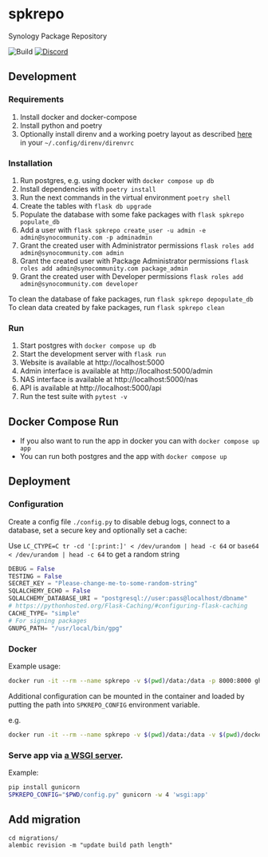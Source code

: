 # spkrepo
Synology Package Repository

![Build](https://img.shields.io/github/actions/workflow/status/SynoCommunity/spkrepo/build.yml?branch=main&style=for-the-badge)
[![Discord](https://img.shields.io/discord/732558169863225384?color=7289DA&label=Discord&logo=Discord&logoColor=white&style=for-the-badge)](https://discord.gg/nnN9fgE7EF)


## Development
### Requirements
1. Install docker and docker-compose
2. Install python and poetry
3. Optionally install direnv and a working poetry layout as described [here](https://github.com/direnv/direnv/issues/592#issuecomment-856227234) in your `~/.config/direnv/direnvrc`

### Installation
1. Run postgres, e.g. using docker with `docker compose up db`
2. Install dependencies with `poetry install`
3. Run the next commands in the virtual environment `poetry shell`
4. Create the tables with `flask db upgrade`
5. Populate the database with some fake packages with `flask spkrepo populate_db`
6. Add a user with `flask spkrepo create_user -u admin -e admin@synocommunity.com -p adminadmin`
7. Grant the created user with Administrator permissions `flask roles add admin@synocommunity.com admin`
8. Grant the created user with Package Administrator permissions `flask roles add admin@synocommunity.com package_admin`
9. Grant the created user with Developer permissions `flask roles add admin@synocommunity.com developer`

To clean the database of fake packages, run `flask spkrepo depopulate_db`
To clean data created by fake packages, run `flask spkrepo clean`

### Run
1. Start postgres with `docker compose up db`
2. Start the development server with `flask run`
3. Website is available at http://localhost:5000
4. Admin interface is available at http://localhost:5000/admin
5. NAS interface is available at http://localhost:5000/nas
6. API is available at http://localhost:5000/api
7. Run the test suite with `pytest -v`

## Docker Compose Run
- If you also want to run the app in docker you can with `docker compose up app`
- You can run both postgres and the app with `docker compose up`


## Deployment
### Configuration
Create a config file `./config.py` to disable debug logs, connect to a database, set a secure key and optionally set a cache:

Use `LC_CTYPE=C tr -cd '[:print:]' < /dev/urandom | head -c 64` or `base64 < /dev/urandom | head -c 64` to get a random string

```python
DEBUG = False
TESTING = False
SECRET_KEY = "Please-change-me-to-some-random-string"
SQLALCHEMY_ECHO = False
SQLALCHEMY_DATABASE_URI = "postgresql://user:pass@localhost/dbname"
# https://pythonhosted.org/Flask-Caching/#configuring-flask-caching
CACHE_TYPE= "simple"
# For signing packages
GNUPG_PATH= "/usr/local/bin/gpg"
```


### Docker
Example usage:

```bash
docker run -it --rm --name spkrepo -v $(pwd)/data:/data -p 8000:8000 ghcr.io/synocommunity/spkrepo
```

Additional configuration can be mounted in the container and loaded by putting
the path into `SPKREPO_CONFIG` environment variable.

e.g.
```bash
docker run -it --rm --name spkrepo -v $(pwd)/data:/data -v $(pwd)/docker-config.py:/docker-config.py -e SPKREPO_CONFIG=/docker-config.py -p 8000:8000 ghcr.io/synocommunity/spkrepo
```


### Serve app via [a WSGI server](https://flask.palletsprojects.com/en/1.1.x/deploying/).
Example:

```bash
pip install gunicorn
SPKREPO_CONFIG="$PWD/config.py" gunicorn -w 4 'wsgi:app'
```

## Add migration

```
cd migrations/
alembic revision -m "update build path length"
```
